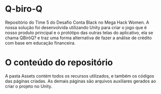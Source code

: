# Q-biro-Q
Repositório do Time 5 do Desafio Conta Black no Mega Hack Women. A nossa solução foi desenvolvida utilizando Unity para criar o jogo que é nosso produto principal e o protótipo das outras telas do aplicativo, ela se chama QBirôQ? e traz uma forma alternativa de fazer a análise de crédito com base em educação financeira.
# O conteúdo do repositório
A pasta Assets contém todos os recursos utilizados, e também os códigos das páginas criadas. As demais páginas são arquivos auxiliares gerados ao criar o projeto no Unity.
